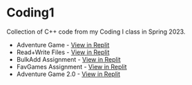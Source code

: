 # Coding1
Collection of C++ code from my Coding I class in Spring 2023.

<ul>
<li>Adventure Game - <a href = "https://replit.com/@alycat07/AdventureAssignment?v=1">View in Replit </a></li>
<li>Read+Write Files - <a href = "https://replit.com/@alycat07/ReadWrite-Files?v=1"> View in Replit </a></li>
<li>BulkAdd Assignment - <a href = "https://replit.com/@alycat07/BulkAdd-Assignment?v=1"> View in Replit </a></li>
<li>FavGames Assignment - <a href = "https://replit.com/@alycat07/FavGames-Assignment?v=1"> View in Replit </a></li>
<li>Adventure Game 2.0 - <a href = "https://replit.com/@alycat07/Adventure-20?v=1">View in Replit </a></li>
</ui>
